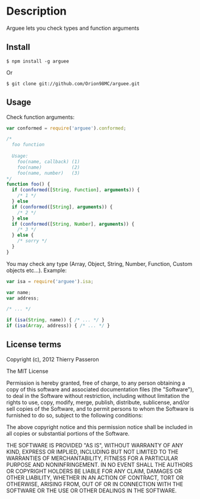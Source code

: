 # Description

Arguee lets you check types and function arguments

## Install

```
$ npm install -g arguee
```

Or

```
$ git clone git://github.com/Orion98MC/arguee.git
```

## Usage

Check function arguments:

```js
var conformed = require('arguee').conformed;

/* 
  foo function
  
  Usage:
    foo(name, callback) (1)
    foo(name)           (2)
    foo(name, number)   (3)
*/
function foo() {
  if (conformed([String, Function], arguments)) {
    /* 1 */
  } else 
  if (conformed([String], arguments)) {
    /* 2 */
  } else 
  if (conformed([String, Number], arguments)) {
    /* 3 */
  } else {
    /* sorry */
  }
}
```

You may check any type (Array, Object, String, Number, Function, Custom objects etc...). 
Example:

```js
var isa = require('arguee').isa;

var name;
var address;

/* ... */

if (isa(String, name)) { /* ... */ }
if (isa(Array, address)) { /* ... */ }

```

## License terms

Copyright (c), 2012 Thierry Passeron

The MIT License

Permission is hereby granted, free of charge, to any person obtaining a copy of this software and associated documentation files (the "Software"), to deal in the Software without restriction, including without limitation the rights to use, copy, modify, merge, publish, distribute, sublicense, and/or sell copies of the Software, and to permit persons to whom the Software is furnished to do so, subject to the following conditions:

The above copyright notice and this permission notice shall be included in all copies or substantial portions of the Software.

THE SOFTWARE IS PROVIDED "AS IS", WITHOUT WARRANTY OF ANY KIND, EXPRESS OR IMPLIED, INCLUDING BUT NOT LIMITED TO THE WARRANTIES OF MERCHANTABILITY, FITNESS FOR A PARTICULAR PURPOSE AND NONINFRINGEMENT. IN NO EVENT SHALL THE AUTHORS OR COPYRIGHT HOLDERS BE LIABLE FOR ANY CLAIM, DAMAGES OR OTHER LIABILITY, WHETHER IN AN ACTION OF CONTRACT, TORT OR OTHERWISE, ARISING FROM, OUT OF OR IN CONNECTION WITH THE SOFTWARE OR THE USE OR OTHER DEALINGS IN THE SOFTWARE.